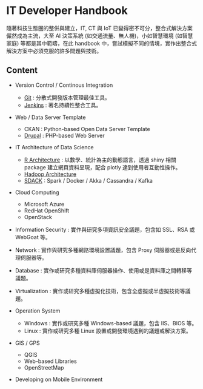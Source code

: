 # IT Developer Handbook

隨著科技生態圈的整併與建立，IT, CT 與 IoT 已變得密不可分，整合式解決方案儼然成為主流，大至 AI 決策系統 \(如交通流量、無人機\)，小如智慧環境 \(如智慧家庭\) 等都是其中範疇，在此 handbook 中，嘗試模擬不同的情境，實作出整合式解決方案中必須克服的許多問題與技術。

## Content

* Version Control / Continous Integration
    * [Git](git/README.md) : 分散式開發版本管理最佳工具。
    * [Jenkins](jenkins/README.md) : 著名持續性整合工具。

* Web / Data Server Template
    * CKAN : Python-based Open Data Server Template
    * [Drupal](drupal/README.md) : PHP-based Web Server
    
* IT Architecture of Data Science
    * [R Architecture](r_architecture/README.md) : 以數學、統計為主的動態語言，透過 shiny 相關 package 建立網頁資料呈現，配合 plotly 達到使用者互動性操作。
    * [Hadoop Architecture](hadoop/README.md)
    * [SDACK](spark/README.md) : Spark / Docker / Akka / Cassandra / Kafka

* Cloud Computing 
    * Microsoft Azure
    * RedHat OpenShift
    * OpenStack 

* Information Security :  實作與研究多項資訊安全議題，包含如 SSL、RSA 或 WebGoat 等。

* Network : 實作與研究多種網路環境設置議題，包含 Proxy 伺服器或是反向代理伺服器等。

* Database : 實作或研究多種資料庫伺服器操作、使用或是資料庫之間轉移等議題。

* Virtualization : 實作或研究多種虛擬化技術，包含全虛擬或半虛擬技術等議題。

* Operation System
    * Windows : 實作或研究多種 Windows-based 議題，包含 IIS、BIOS 等。
    * Linux : 實作或研究多種 Linux 設置或開發環境遇到的議題或解決方案。

* GIS / GPS
    * QGIS
    * Web-based Libraries
    * OpenStreetMap

* Developing on Mobile Environment

